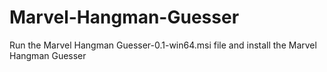 # Marvel-Hangman-Guesser

Run the Marvel Hangman Guesser-0.1-win64.msi file and install the Marvel Hangman Guesser
